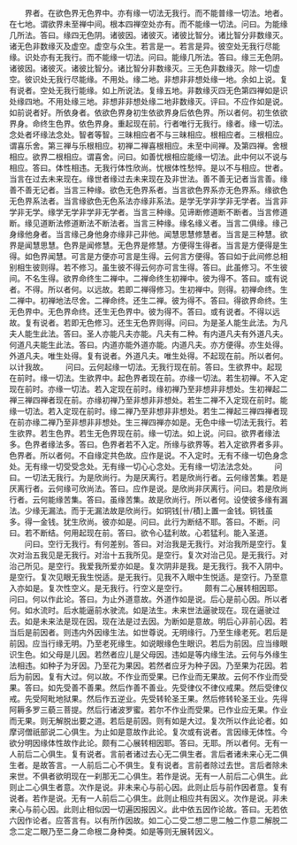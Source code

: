 <!-- { "loadSidebar": true } -->
　　界者。在欲色界无色界中。亦有缘一切法无我行。而不能普缘一切法。地者。在七地。谓欲界未至禅中间。根本四禅空处亦有。而不能缘一切法。问曰。为能缘几所法。答曰。缘四无色阴。诸彼因。诸彼灭。诸彼比智分。诸比智分非数缘灭。诸无色非数缘灭及虚空。虚空与众生。若言是一。若言是异。彼空处无我行尽能缘。识处亦有无我行。而不能缘一切法。问曰。能缘几所法。答曰。缘三无色阴。诸彼因。诸彼灭。诸彼比智分。诸比智分非数缘灭。三无色非数缘灭。除一切虚空。彼识处无我行尽能缘。不用处。缘二地。非想非非想处缘一地。余如上说。复有说者。空处无我行能缘。如上所说法。复缘五地。非数缘灭四无色第四禅如是识处缘四地。不用处缘三地。非想非非想处缘二地非数缘灭。评曰。不应作如是说。如前说者好。所依身者。依欲色界身初生依欲界身后依色界。所以者何。初生依欲界身。命终生色界。依色界身。重起现在前。行者唯行无我行。缘者。缘一切法。念处者坏缘法念处。智者等智。三昧相应者不与三昧相应。根相应者。三根相应。谓喜乐舍。第三禅与乐根相应。初禅二禅喜根相应。未至中间禅。及第四禅。舍根相应。欲界二根相应。谓喜舍。问曰。如善忧根相应能缘一切法。此中何以不说与相应。答曰。体性相违。无我行体性欣尚。忧根体性愁悴。是以不与相应。世者。当言在过去未来现在。缘世者缘过去未来现在及非世法。善不善无记者当言善。缘善不善无记者。当言三种缘。欲色无色界系者。当言欲色界系亦无色界系。缘欲色无色界系法者。当言缘欲色无色系法亦缘非系法。是学无学非学非无学者。当言非学非无学。缘学无学非学非无学者。当言三种缘。见谛断修道断不断者。当言修道断。缘见道断法修道断法不断法者。当言三种缘。缘名缘义者。当言二俱缘。缘己身缘他身者。当言缘己身他身亦缘非己非他。闻慧思慧修慧者。当言是三种慧。欲界是闻慧思慧。色界是闻修慧。无色界是修慧。方便得生得者。当言是方便得是生得。如色界闻慧。可言是方便亦可言是生得。云何言方便得。答曰如于此间修总相别相生彼则得。若不修习。虽生彼不得云何亦可言生得。答曰。此虽修习。不生彼间。不名生得。欲界命终生二禅中。二禅命终生初禅中。彼为得不。答曰。或有说者。不得。所以者何。以远故。若即二禅得修习。生初禅中。则得。初禅命终。生二禅中。初禅地法尽舍。二禅命终。还生二禅。彼为得不。答曰。得欲界命终。生无色界中。无色界命终。还生无色界中。彼为得不。答曰。或有说者。不得以远故。复有说者。若即无色修习。还生无色界则得。问曰。为是圣人能生此法。为凡夫人能生此法。答曰。圣人亦能凡夫亦能。凡夫有二种。有内道凡夫有外道凡夫。何道凡夫能生此法。答曰。内道亦能外道亦能。内道凡夫。亦方便得。亦生处得。外道凡夫。唯生处得。复有说者。外道凡夫。唯生处得。不起现在前。所以者何。以计我故。
　　问曰。云何起缘一切法。无我行现在前。答曰。生欲界中。起现在前时。缘一切法。生欲界中。起色界者现在前。亦缘一切法。若生初禅。不入定现在前时。亦缘一切法。若入定现在前时。缘初禅乃至非想非非想处。生初禅起二禅三禅四禅者现在前。亦缘初禅乃至非想非非想处。若生二禅不入定现在前时。能缘一切法。若入定现在前时。缘二禅乃至非想非非想处。若生二禅起三禅四禅者现在前亦缘二禅乃至非想非非想处。生三禅四禅亦如是。无色中缘一切法无我行。若生欲界。若生色界。若生无色界现在前。缘一切法。如上说。问曰。欲界者缘法多。色界者缘法多。答曰。色界者若不入定。所缘与欲界等。若入定欲界者多非。色界者。所以者何。不自缘定共色故。应作是说。不入定时。无有不缘一切色身念处。无有缘一切受受念处。无有缘一切心心念处。无有缘一切法法念处。
　　问曰。一切法无我行。为是欣尚行。为是厌离行。若是欣尚行者。云何缘苦集。若是厌离行者。云何缘可欣尚法。答曰。应作是说。是欣尚非厌离行。问曰。若是欣尚行者。云何能缘苦集。答曰。虽缘苦集。故是欣尚行。所以者何。设使彼多缘有漏法。少缘无漏法。而于无漏法故是欣尚行。如铜钱[卄/積]上置一金钱。铜钱虽多。得一金钱。犹生欣尚。彼亦如是。问曰。此行为断结不耶。答曰。不断。问曰。若不断结。何用起现在前。答曰。欲令心猛利故。心若猛利。能入圣道。
　　问曰。空行无我行。有何差别。答曰。对治我是无我行。对治我所是空行。复次对治五我见是无我行。对治十五我所见。是空行。复次对治己见。是无我行。对治己所见。是空行。我爱我所爱亦如是。复次阴非是我。是无我行。我不入阴中。是空行。复次见眼无我生悦适。是无我行。见我不入眼中生悦适。是空行。乃至意入亦如是。复次性空义。是无我行。行空义是空行。
　　颇有二心展转相因耶。问曰。何以作此论。答曰。为止外道意故。外道作如是说。后心是前心因。所以者何。如水流时。后水能逼前水驶流。如是法生。未来世法逼驶现在。现在逼驶过去。如是未来法是现在因。现在法是过去因。为断如是意故。明后心非前心因。若当后是前因者。则违内外因缘生法。如世尊说。无明缘行。乃至生缘老死。若后是前因。应当行缘无明。乃至老死缘生。如说眼缘色生眼识。若后为前因。应当缘眼识生色。如父母是儿因。若然者应儿是父母因。违如是等内缘生法。云何与外缘生法相违。如种子为牙因。乃至花为果因。若然者应牙为种子因。乃至果为花因。若后为前因。复有大过。何以故。不作业而受果。已作业而无果故。云何不作业而受果。答曰。如先受善不善果。然后作善不善业。先受律仪不律仪戒果。然后受律仪戒。先受阿毗地狱果。然后作五逆业。先受转轮圣王果。然后修转轮圣王业。先得阿耨多罗三藐三菩提。然后行诸波罗蜜。若尔不作业而受果。已作业应无果。作业而无果。则无解脱出要之道。若后是前因。则有如是大过。复次所以作此论者。如摩诃僧祇部说二心俱生。为止如是意故作此论。复次或有说者。言因缘无体性。今欲分明因缘体性故作此论。颇有二心展转相因耶。答曰。无耶。所以者何。无有一人前后二心俱生。复有说者。言前者诸过去心无二俱生者。言后者诸未来心无二俱生者。是故答言。一人前后二心不俱生。复有说者。言前者除过去世。言后者除未来世。不俱者欲明现在一刹那无二心俱生。若作是说。无有一人前后二心俱生。此则止二心俱生者意。次作是说。非未来心与前心因。此则止后与前作因者意。复有说者。若作是说。无有一人前后二心俱生。此则止相应共有因义。次作是说。非未来心与前心因。此则止相似因一切遍因报因义。此中依五因作论故。答曰。无若依六因作论者。应答言有。以有所作因故。如二心二受二想二思二触二作意二解脱二念二定二眼乃至二身二命根二身种类。如是等则无展转因义。
